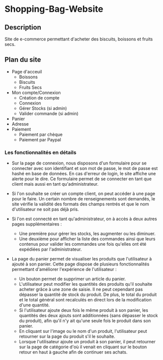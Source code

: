 # Shopping-Bag-Website

## Description 
Site de e-commerce permettant d'acheter des biscuits, boissons et fruits secs.

## Plan du site
- Page d'acceuil 
	- Boissons 
	- Biscuits
	- Fruits Secs 
- Mon compte/Connexion
	- Création de compte 
    - Connexion
	- Gérer Stocks (si admin)
	- Valider commande (si admin)
- Panier
- Adresse 
- Paiement 
	- Paiement par chèque 
	- Paiement par Paypal

### Les fonctionnalités en détails 


- Sur la page de connexion, nous disposons d'un formulaire pour se connecter avec son identifiant et son mot de passe, le mot de passe est hashé en base de données. En cas d'erreur de login, le site affiche une alerte pour le dire. Ce formulaire permet de se connecter en tant que client mais aussi en tant qu'administrateur. 

- Si l'on souhaite se créer un compte client, on peut accéder à une page pour le faire. Un certain nombre de renseignements sont demandés, le site vérifie la validité des formats des champs rentrés et que le nom d'utilisateur ne soit pas déjà pris.

- Si l'on est connecté en tant qu'administrateur, on à accès à deux autres pages supplémentaires : 
	- Une première pour gérer les stocks, les augmenter ou les diminuer.
	- Une deuxième pour afficher la liste des commandes ainsi que leurs contenus pour valider les commandes une fois qu'elles ont été expédiées par l'administrateur.

- La page du panier permet de visualiser les produits que l'utilisateur à ajouté à son panier. Cette page dispose de plusieurs fonctionnalités permettant d'améliorer l'expérience de l'utilisateur : 
	- Un bouton permet de supprimer un article du panier.
	- L'utilisateur peut modifier les quantités des produits qu'il souhaite acheter grâce à une zone de saisie. Il ne peut cependant pas dépasser la quantité de stock du produit. De plus, le total du produit et le total général sont recalculés en direct lors de la modification d'une quantité.
	- Si l'utilisateur ajoute deux fois le même produit à son panier, les quantités des deux ajouts sont additionnées (sans dépasser le stock du produit), afin qu'il n'y ait qu'une seule fois le produit dans son panier.
	- En cliquant sur l'image ou le nom d'un produit, l'utilisateur peut retourner sur la page du produit s'il le souhaite.
	- Lorsque l'utilisateur ajoute un produit à son panier, il peut retourner sur la page de catégorie d'où il venait en cliquant sur le bouton retour en haut à gauche afin de continuer ses achats.




